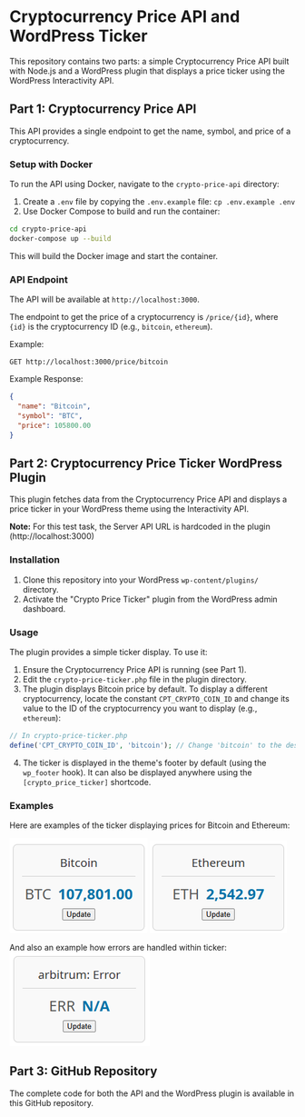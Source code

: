 # Cryptocurrency Price API and WordPress Ticker

This repository contains two parts: a simple Cryptocurrency Price API built with Node.js and a WordPress plugin that displays a price ticker using the WordPress Interactivity API.

## Part 1: Cryptocurrency Price API

This API provides a single endpoint to get the name, symbol, and price of a cryptocurrency.

### Setup with Docker

To run the API using Docker, navigate to the `crypto-price-api` directory:

1. Create a `.env` file by copying the `.env.example` file: `cp .env.example .env`
2. Use Docker Compose to build and run the container:

```bash
cd crypto-price-api
docker-compose up --build
```

This will build the Docker image and start the container.

### API Endpoint

The API will be available at `http://localhost:3000`.

The endpoint to get the price of a cryptocurrency is `/price/{id}`, where `{id}` is the cryptocurrency ID (e.g., `bitcoin`, `ethereum`).

Example:

```
GET http://localhost:3000/price/bitcoin
```

Example Response:

```json
{
  "name": "Bitcoin",
  "symbol": "BTC",
  "price": 105800.00
}
```

## Part 2: Cryptocurrency Price Ticker WordPress Plugin

This plugin fetches data from the Cryptocurrency Price API and displays a price ticker in your WordPress theme using the Interactivity API.

**Note:** For this test task, the Server API URL is hardcoded in the plugin (http://localhost:3000)

### Installation

1. Clone this repository into your WordPress `wp-content/plugins/` directory.
2. Activate the "Crypto Price Ticker" plugin from the WordPress admin dashboard.

### Usage

The plugin provides a simple ticker display. To use it:

1. Ensure the Cryptocurrency Price API is running (see Part 1).
2. Edit the `crypto-price-ticker.php` file in the plugin directory.
3. The plugin displays Bitcoin price by default. To display a different cryptocurrency, locate the constant `CPT_CRYPTO_COIN_ID` and change its value to the ID of the cryptocurrency you want to display (e.g., `ethereum`):

```php
// In crypto-price-ticker.php
define('CPT_CRYPTO_COIN_ID', 'bitcoin'); // Change 'bitcoin' to the desired coin ID
```

4. The ticker is displayed in the theme's footer by default (using the `wp_footer` hook). It can also be displayed anywhere using the `[crypto_price_ticker]` shortcode.

### Examples

Here are examples of the ticker displaying prices for Bitcoin and Ethereum:

![Bitcoin Price Ticker](coinapi_btc.png)
![Ethereum Price Ticker](coinapi_eth.png)

And also an example how errors are handled within ticker:
![Arbitrum: Error display example](coinapi_arb.png)

## Part 3: GitHub Repository

The complete code for both the API and the WordPress plugin is available in this GitHub repository.
